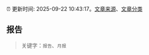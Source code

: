 :alarm_clock: 更新时间: 2025-09-22 10:43:17。[文章来源](/README.md)、[文章分类](/TAGS.md)

## 报告


> 关键字：`报告`、`月报`



